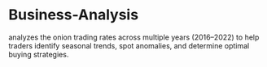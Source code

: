 # Business-Analysis
analyzes the onion trading rates across multiple years (2016–2022) to help traders identify seasonal trends, spot anomalies, and determine optimal buying strategies.
